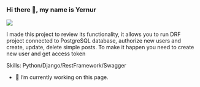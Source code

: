 ### Hi there 👋, my name is Yernur
![](https://marketplace-cdn.atlassian.com/files/f15e8f2f-b347-452e-98f7-ff9aa8e260df?fileType=image&mode=full-fit)

I made this project to review its functionality, it allows you to run DRF project connected to PostgreSQL database, authorize new users and create, update, delete simple posts. To make it happen you need to create new user and get access token

Skills: Python/Django/RestFramework/Swagger

- 🔭 I’m currently working on this page. 




